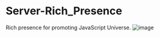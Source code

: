 # Server-Rich_Presence
Rich presence for promoting JavaScript Universe.
![image](https://media.discordapp.net/attachments/535310988832931870/803078844969123900/unknown.png)
